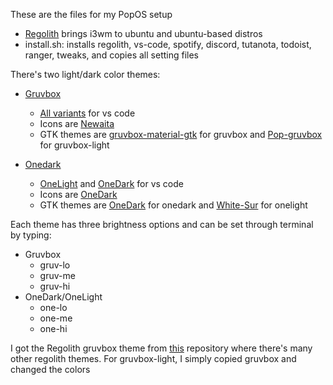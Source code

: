 These are the files for my PopOS setup 
* [Regolith](https://regolith-linux.org/) brings i3wm to ubuntu and ubuntu-based distros
* install.sh: installs regolith, vs-code, spotify, discord, tutanota, todoist, ranger, tweaks, and copies all setting files

There's two light/dark color themes:
* [Gruvbox](https://github.com/morhetz/gruvbox)
  * [All variants](https://marketplace.visualstudio.com/items?itemName=jdinhlife.gruvbox) for vs code
  * Icons are [Newaita](https://github.com/cbrnix/Newaita)
  * GTK themes are [gruvbox-material-gtk](https://github.com/sainnhe/gruvbox-material-gtk) for gruvbox and [Pop-gruvbox](https://github.com/salimundo/Pop-gruvbox) for gruvbox-light

* [Onedark](https://github.com/Binaryify/OneDark-Pro)
  * [OneLight](https://marketplace.visualstudio.com/items?itemName=akamud.vscode-theme-onelight) and [OneDark](https://marketplace.visualstudio.com/items?itemName=zhuangtongfa.Material-theme) for vs code
  * Icons are [OneDark](https://www.gnome-look.org/p/1380833/)
  * GTK themes are [OneDark](https://www.gnome-look.org/p/1380839/) for onedark and [White-Sur](https://www.gnome-look.org/p/1403328/) for onelight

Each theme has three brightness options and can be set through terminal by typing:
* Gruvbox
  * gruv-lo
  * gruv-me
  * gruv-hi
* OneDark/OneLight
  * one-lo
  * one-me
  * one-hi

I got the Regolith gruvbox theme from [this](https://github.com/regolith-linux/regolith-styles) repository where there's many other regolith themes. For gruvbox-light, I simply copied gruvbox and changed the colors
